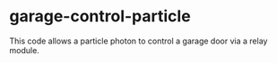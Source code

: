 # garage-control-particle

This code allows a particle photon to control a garage door via a relay module.

